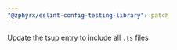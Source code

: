 ```yaml
---
"@zphyrx/eslint-config-testing-library": patch
---
```


Update the tsup entry to include all `.ts` files
